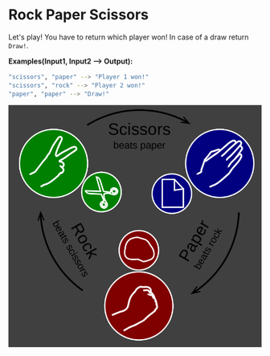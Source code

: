 # Rock Paper Scissors

Let's play! You have to return which player won! In case of a draw return `Draw!`.

**Examples(Input1, Input2 --> Output):**
```bash
"scissors", "paper" --> "Player 1 won!"
"scissors", "rock" --> "Player 2 won!"
"paper", "paper" --> "Draw!"
```

![rock_paper_scissors](img.png)